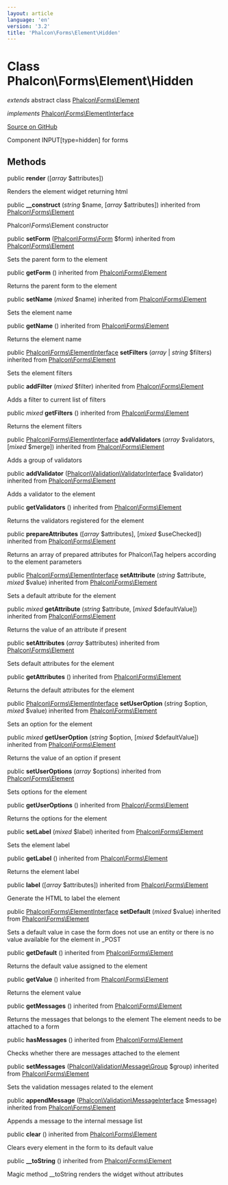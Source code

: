 ```yaml
---
layout: article
language: 'en'
version: '3.2'
title: 'Phalcon\Forms\Element\Hidden'
---
```

# Class **Phalcon\Forms\Element\Hidden**

*extends* abstract class [Phalcon\Forms\Element](/3.2/en/api/Phalcon_Forms_Element)

*implements* [Phalcon\Forms\ElementInterface](/3.2/en/api/Phalcon_Forms_ElementInterface)

<a href="https://github.com/phalcon/cphalcon/tree/v3.2.0/phalcon/forms/element/hidden.zep" class="btn btn-default btn-sm">Source on GitHub</a>

Component INPUT[type=hidden] for forms


## Methods
public  **render** ([*array* $attributes])

Renders the element widget returning html



public  **__construct** (*string* $name, [*array* $attributes]) inherited from [Phalcon\Forms\Element](/3.2/en/api/Phalcon_Forms_Element)

Phalcon\Forms\Element constructor



public  **setForm** ([Phalcon\Forms\Form](/3.2/en/api/Phalcon_Forms_Form) $form) inherited from [Phalcon\Forms\Element](/3.2/en/api/Phalcon_Forms_Element)

Sets the parent form to the element



public  **getForm** () inherited from [Phalcon\Forms\Element](/3.2/en/api/Phalcon_Forms_Element)

Returns the parent form to the element



public  **setName** (*mixed* $name) inherited from [Phalcon\Forms\Element](/3.2/en/api/Phalcon_Forms_Element)

Sets the element name



public  **getName** () inherited from [Phalcon\Forms\Element](/3.2/en/api/Phalcon_Forms_Element)

Returns the element name



public [Phalcon\Forms\ElementInterface](/3.2/en/api/Phalcon_Forms_ElementInterface) **setFilters** (*array* | *string* $filters) inherited from [Phalcon\Forms\Element](/3.2/en/api/Phalcon_Forms_Element)

Sets the element filters



public  **addFilter** (*mixed* $filter) inherited from [Phalcon\Forms\Element](/3.2/en/api/Phalcon_Forms_Element)

Adds a filter to current list of filters



public *mixed* **getFilters** () inherited from [Phalcon\Forms\Element](/3.2/en/api/Phalcon_Forms_Element)

Returns the element filters



public [Phalcon\Forms\ElementInterface](/3.2/en/api/Phalcon_Forms_ElementInterface) **addValidators** (*array* $validators, [*mixed* $merge]) inherited from [Phalcon\Forms\Element](/3.2/en/api/Phalcon_Forms_Element)

Adds a group of validators



public  **addValidator** ([Phalcon\Validation\ValidatorInterface](/3.2/en/api/Phalcon_Validation_ValidatorInterface) $validator) inherited from [Phalcon\Forms\Element](/3.2/en/api/Phalcon_Forms_Element)

Adds a validator to the element



public  **getValidators** () inherited from [Phalcon\Forms\Element](/3.2/en/api/Phalcon_Forms_Element)

Returns the validators registered for the element



public  **prepareAttributes** ([*array* $attributes], [*mixed* $useChecked]) inherited from [Phalcon\Forms\Element](/3.2/en/api/Phalcon_Forms_Element)

Returns an array of prepared attributes for Phalcon\Tag helpers
according to the element parameters



public [Phalcon\Forms\ElementInterface](/3.2/en/api/Phalcon_Forms_ElementInterface) **setAttribute** (*string* $attribute, *mixed* $value) inherited from [Phalcon\Forms\Element](/3.2/en/api/Phalcon_Forms_Element)

Sets a default attribute for the element



public *mixed* **getAttribute** (*string* $attribute, [*mixed* $defaultValue]) inherited from [Phalcon\Forms\Element](/3.2/en/api/Phalcon_Forms_Element)

Returns the value of an attribute if present



public  **setAttributes** (*array* $attributes) inherited from [Phalcon\Forms\Element](/3.2/en/api/Phalcon_Forms_Element)

Sets default attributes for the element



public  **getAttributes** () inherited from [Phalcon\Forms\Element](/3.2/en/api/Phalcon_Forms_Element)

Returns the default attributes for the element



public [Phalcon\Forms\ElementInterface](/3.2/en/api/Phalcon_Forms_ElementInterface) **setUserOption** (*string* $option, *mixed* $value) inherited from [Phalcon\Forms\Element](/3.2/en/api/Phalcon_Forms_Element)

Sets an option for the element



public *mixed* **getUserOption** (*string* $option, [*mixed* $defaultValue]) inherited from [Phalcon\Forms\Element](/3.2/en/api/Phalcon_Forms_Element)

Returns the value of an option if present



public  **setUserOptions** (*array* $options) inherited from [Phalcon\Forms\Element](/3.2/en/api/Phalcon_Forms_Element)

Sets options for the element



public  **getUserOptions** () inherited from [Phalcon\Forms\Element](/3.2/en/api/Phalcon_Forms_Element)

Returns the options for the element



public  **setLabel** (*mixed* $label) inherited from [Phalcon\Forms\Element](/3.2/en/api/Phalcon_Forms_Element)

Sets the element label



public  **getLabel** () inherited from [Phalcon\Forms\Element](/3.2/en/api/Phalcon_Forms_Element)

Returns the element label



public  **label** ([*array* $attributes]) inherited from [Phalcon\Forms\Element](/3.2/en/api/Phalcon_Forms_Element)

Generate the HTML to label the element



public [Phalcon\Forms\ElementInterface](/3.2/en/api/Phalcon_Forms_ElementInterface) **setDefault** (*mixed* $value) inherited from [Phalcon\Forms\Element](/3.2/en/api/Phalcon_Forms_Element)

Sets a default value in case the form does not use an entity
or there is no value available for the element in _POST



public  **getDefault** () inherited from [Phalcon\Forms\Element](/3.2/en/api/Phalcon_Forms_Element)

Returns the default value assigned to the element



public  **getValue** () inherited from [Phalcon\Forms\Element](/3.2/en/api/Phalcon_Forms_Element)

Returns the element value



public  **getMessages** () inherited from [Phalcon\Forms\Element](/3.2/en/api/Phalcon_Forms_Element)

Returns the messages that belongs to the element
The element needs to be attached to a form



public  **hasMessages** () inherited from [Phalcon\Forms\Element](/3.2/en/api/Phalcon_Forms_Element)

Checks whether there are messages attached to the element



public  **setMessages** ([Phalcon\Validation\Message\Group](/3.2/en/api/Phalcon_Validation_Message_Group) $group) inherited from [Phalcon\Forms\Element](/3.2/en/api/Phalcon_Forms_Element)

Sets the validation messages related to the element



public  **appendMessage** ([Phalcon\Validation\MessageInterface](/3.2/en/api/Phalcon_Validation_MessageInterface) $message) inherited from [Phalcon\Forms\Element](/3.2/en/api/Phalcon_Forms_Element)

Appends a message to the internal message list



public  **clear** () inherited from [Phalcon\Forms\Element](/3.2/en/api/Phalcon_Forms_Element)

Clears every element in the form to its default value



public  **__toString** () inherited from [Phalcon\Forms\Element](/3.2/en/api/Phalcon_Forms_Element)

Magic method __toString renders the widget without attributes




